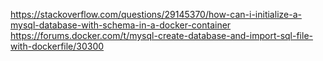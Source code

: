 https://stackoverflow.com/questions/29145370/how-can-i-initialize-a-mysql-database-with-schema-in-a-docker-container
https://forums.docker.com/t/mysql-create-database-and-import-sql-file-with-dockerfile/30300